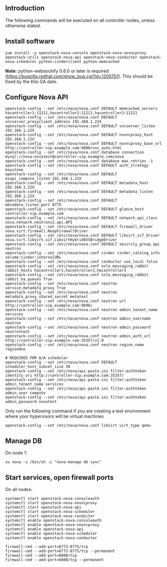 Introduction
------------

The following commands will be executed on all controller nodes, unless otherwise stated.

Install software
----------------

    yum install -y openstack-nova-console openstack-nova-novncproxy openstack-utils openstack-nova-api openstack-nova-conductor openstack-nova-scheduler python-cinderclient python-memcached

**Note:** python-websockify 0.6.0 or later is required (https://bugzilla.redhat.com/show_bug.cgi?id=1200701). This should be fixed by the Kilo GA date.

Configure Nova API
------------------

    openstack-config --set /etc/nova/nova.conf DEFAULT memcached_servers hacontroller1:11211,hacontroller2:11211,hacontroller3:11211
    openstack-config --set /etc/nova/nova.conf DEFAULT vncserver_proxyclient_address 192.168.1.22X
    openstack-config --set /etc/nova/nova.conf DEFAULT vncserver_listen 192.168.1.22X
    openstack-config --set /etc/nova/nova.conf DEFAULT novncproxy_host 192.168.1.22X
    openstack-config --set /etc/nova/nova.conf DEFAULT novncproxy_base_url http://controller-vip.example.com:6080/vnc_auto.html
    openstack-config --set /etc/nova/nova.conf database connection mysql://nova:novatest@controller-vip.example.com/nova
    openstack-config --set /etc/nova/nova.conf database max_retries -1
    openstack-config --set /etc/nova/nova.conf DEFAULT auth_strategy keystone
    openstack-config --set /etc/nova/nova.conf DEFAULT osapi_compute_listen 192.168.1.22X
    openstack-config --set /etc/nova/nova.conf DEFAULT metadata_host 192.168.1.22X
    openstack-config --set /etc/nova/nova.conf DEFAULT metadata_listen 192.168.1.22X
    openstack-config --set /etc/nova/nova.conf DEFAULT metadata_listen_port 8775
    openstack-config --set /etc/nova/nova.conf DEFAULT glance_host controller-vip.example.com
    openstack-config --set /etc/nova/nova.conf DEFAULT network_api_class nova.network.neutronv2.api.API
    openstack-config --set /etc/nova/nova.conf DEFAULT firewall_driver nova.virt.firewall.NoopFirewallDriver
    openstack-config --set /etc/nova/nova.conf DEFAULT libvirt_vif_driver nova.virt.libvirt.vif.LibvirtHybridOVSBridgeDriver
    openstack-config --set /etc/nova/nova.conf DEFAULT security_group_api neutron
    openstack-config --set /etc/nova/nova.conf cinder cinder_catalog_info volume:cinder:internalURL
    openstack-config --set /etc/nova/nova.conf conductor use_local false
    openstack-config --set /etc/nova/nova.conf oslo_messaging_rabbit rabbit_hosts hacontroller1,hacontroller2,hacontroller3
    openstack-config --set /etc/nova/nova.conf oslo_messaging_rabbit rabbit_ha_queues True
    openstack-config --set /etc/nova/nova.conf neutron service_metadata_proxy True
    openstack-config --set /etc/nova/nova.conf neutron metadata_proxy_shared_secret metatest
    openstack-config --set /etc/nova/nova.conf neutron url http://controller-vip.example.com:9696/
    openstack-config --set /etc/nova/nova.conf neutron admin_tenant_name services
    openstack-config --set /etc/nova/nova.conf neutron admin_username neutron
    openstack-config --set /etc/nova/nova.conf neutron admin_password neutrontest
    openstack-config --set /etc/nova/nova.conf neutron admin_auth_url http://controller-vip.example.com:35357/v2.0
    openstack-config --set /etc/nova/nova.conf neutron region_name regionOne

    # REQUIRED FOR A/A scheduler
    openstack-config --set /etc/nova/nova.conf DEFAULT scheduler_host_subset_size 30
    openstack-config --set /etc/nova/api-paste.ini filter:authtoken identity_uri http://controller-vip.example.com:35357/
    openstack-config --set /etc/nova/api-paste.ini filter:authtoken admin_tenant_name services
    openstack-config --set /etc/nova/api-paste.ini filter:authtoken admin_user compute
    openstack-config --set /etc/nova/api-paste.ini filter:authtoken admin_password novatest

Only run the following command if you are creating a test environment where your hypervisors will be virtual machines

    openstack-config --set /etc/nova/nova.conf libvirt virt_type qemu

Manage DB
---------

On node 1:

    su nova -s /bin/sh -c "nova-manage db sync"

Start services, open firewall ports
-----------------------------------

On all nodes:

    systemctl start openstack-nova-consoleauth
    systemctl start openstack-nova-novncproxy 
    systemctl start openstack-nova-api
    systemctl start openstack-nova-scheduler
    systemctl start openstack-nova-conductor
    systemctl enable openstack-nova-consoleauth
    systemctl enable openstack-nova-novncproxy 
    systemctl enable openstack-nova-api
    systemctl enable openstack-nova-scheduler
    systemctl enable openstack-nova-conductor

    firewall-cmd --add-port=8773-8775/tcp
    firewall-cmd --add-port=8773-8775/tcp --permanent
    firewall-cmd --add-port=6080/tcp
    firewall-cmd --add-port=6080/tcp --permanent
